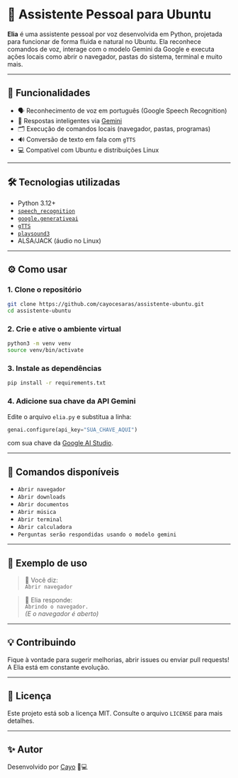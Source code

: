 # 🤖 Assistente Pessoal para Ubuntu

**Elia** é uma assistente pessoal por voz desenvolvida em Python, projetada para funcionar de forma fluida e natural no Ubuntu. Ela reconhece comandos de voz, interage com o modelo Gemini da Google e executa ações locais como abrir o navegador, pastas do sistema, terminal e muito mais.

---

## 🚀 Funcionalidades

- 🗣️ Reconhecimento de voz em português (Google Speech Recognition)
- 🧠 Respostas inteligentes via [Gemini](https://ai.google.dev/)
- 🗂️ Execução de comandos locais (navegador, pastas, programas)
- 🔊 Conversão de texto em fala com `gTTS`
- 💻 Compatível com Ubuntu e distribuições Linux

---

## 🛠️ Tecnologias utilizadas

- Python 3.12+
- [`speech_recognition`](https://pypi.org/project/SpeechRecognition/)
- [`google.generativeai`](https://pypi.org/project/google-generativeai/)
- [`gTTS`](https://pypi.org/project/gTTS/)
- [`playsound3`](https://pypi.org/project/playsound3/)
- ALSA/JACK (áudio no Linux)

---

## ⚙️ Como usar

### 1. Clone o repositório

```bash
git clone https://github.com/cayocesaras/assistente-ubuntu.git
cd assistente-ubuntu
```

### 2. Crie e ative o ambiente virtual

```bash
python3 -m venv venv
source venv/bin/activate
```

### 3. Instale as dependências

```bash
pip install -r requirements.txt
```

### 4. Adicione sua chave da API Gemini

Edite o arquivo `elia.py` e substitua a linha:

```python
genai.configure(api_key="SUA_CHAVE_AQUI")
```

com sua chave da [Google AI Studio](https://makersuite.google.com/app).

---

## 🧪 Comandos disponíveis

- `Abrir navegador`
- `Abrir downloads`
- `Abrir documentos`
- `Abrir música`
- `Abrir terminal`
- `Abrir calculadora`
- `Perguntas serão respondidas usando o modelo gemini`

---

## 📌 Exemplo de uso

> 💬 Você diz:  
> `Abrir navegador`

> 🧠 Elia responde:  
> `Abrindo o navegador.`  
> *(E o navegador é aberto)*

---

## 💡 Contribuindo

Fique à vontade para sugerir melhorias, abrir issues ou enviar pull requests! A Elia está em constante evolução.

---

## 📜 Licença

Este projeto está sob a licença MIT. Consulte o arquivo `LICENSE` para mais detalhes.

---

## ✨ Autor

Desenvolvido por [Cayo](https://github.com/cayocesaras) 🐍💻

